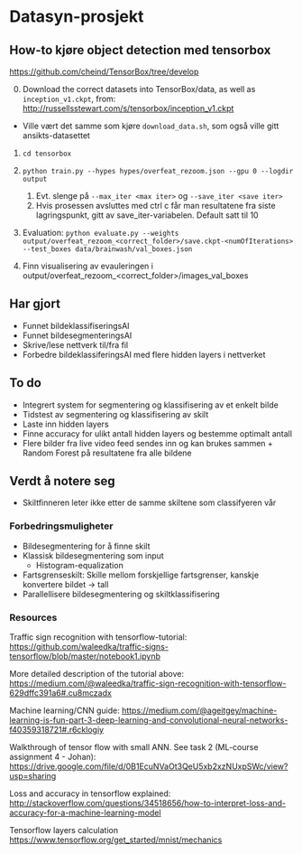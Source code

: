 # Datasyn-prosjekt

## How-to kjøre object detection med tensorbox
https://github.com/cheind/TensorBox/tree/develop

0. Download the correct datasets into TensorBox/data, as well as `inception_v1.ckpt`, from:
http://russellsstewart.com/s/tensorbox/inception_v1.ckpt

* Ville vært det samme som kjøre `download_data.sh`, som også ville gitt ansikts-datasettet 

1. `cd tensorbox`
2. `python train.py --hypes hypes/overfeat_rezoom.json --gpu 0 --logdir output`
   1. Evt. slenge på `--max_iter <max iter>` og `--save_iter <save iter>`
   2. Hvis prosessen avsluttes med ctrl c får man resultatene fra siste lagringspunkt, gitt av save_iter-variabelen. Default satt til 10
3. Evaluation: `python evaluate.py --weights output/overfeat_rezoom_<correct_folder>/save.ckpt-<numOfIterations> --test_boxes data/brainwash/val_boxes.json`

4. Finn visualisering av evauleringen i output/overfeat_rezoom_<correct_folder>/images_val_boxes<numOfIterations>

## Har gjort
* Funnet bildeklassifiseringsAI
* Funnet bildesegmenteringsAI
* Skrive/lese nettverk til/fra fil 
* Forbedre bildeklassiferingsAI med flere hidden layers i nettverket

## To do
* Integrert system for segmentering og klassifisering av et enkelt bilde
* Tidstest av segmentering og klassifisering av skilt
* Laste inn hidden layers
* Finne accuracy for ulikt antall hidden layers og bestemme optimalt antall
* Flere bilder fra live video feed sendes inn og kan brukes sammen + Random Forest på resultatene fra alle bildene

## Verdt å notere seg
* Skiltfinneren leter ikke etter de samme skiltene som classifyeren vår

### Forbedringsmuligheter

* Bildesegmentering for å finne skilt
* Klassisk bildesegmentering som input
    * Histogram-equalization
* Fartsgrenseskilt: Skille mellom forskjellige fartsgrenser, kanskje konvertere bildet -> tall
* Parallellisere bildesegmentering og skiltklassifisering


### Resources 
Traffic sign recognition with tensorflow-tutorial:
https://github.com/waleedka/traffic-signs-tensorflow/blob/master/notebook1.ipynb

More detailed description of the tutorial above:
https://medium.com/@waleedka/traffic-sign-recognition-with-tensorflow-629dffc391a6#.cu8mczadx

Machine learning/CNN guide:
https://medium.com/@ageitgey/machine-learning-is-fun-part-3-deep-learning-and-convolutional-neural-networks-f40359318721#.r6cklogiy

Walkthrough of tensor flow with small ANN. See task 2 (ML-course assignment 4 - Johan):
https://drive.google.com/file/d/0B1EcuNVaOt3QeU5xb2xzNUxpSWc/view?usp=sharing

Loss and accuracy in tensorflow explained:
http://stackoverflow.com/questions/34518656/how-to-interpret-loss-and-accuracy-for-a-machine-learning-model

Tensorflow layers calculation
https://www.tensorflow.org/get_started/mnist/mechanics
